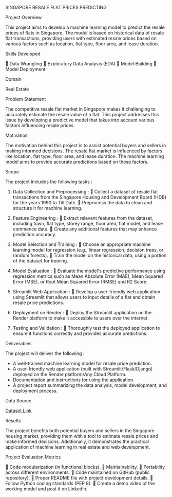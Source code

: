 SINGAPORE RESALE FLAT PRICES PREDICTING

Project Overview

This project aims to develop a machine learning model to predict the resale prices of flats in Singapore. The model is based on historical data of resale flat transactions, providing users with estimated resale prices based on various factors such as location, flat type, floor area, and lease duration.

Skills Developed

	Data Wrangling
	Exploratory Data Analysis (EDA)
	Model Building
	Model Deployment

Domain

Real Estate

Problem Statement

The competitive resale flat market in Singapore makes it challenging to accurately estimate the resale value of a flat. This project addresses this issue by developing a predictive model that takes into account various factors influencing resale prices.

Motivation

The motivation behind this project is to assist potential buyers and sellers in making informed decisions. The resale flat market is influenced by factors like location, flat type, floor area, and lease duration. The machine learning model aims to provide accurate predictions based on these factors.

Scope

The project includes the following tasks :

1. Data Collection and Preprocessing :
	Collect a dataset of resale flat transactions from the Singapore Housing and Development Board (HDB) for the years 1990 to Till Date.
	Preprocess the data to clean and structure it for machine learning.

2. Feature Engineering :
	Extract relevant features from the dataset, including town, flat type, storey range, floor area, flat model, and lease commence date.
	Create any additional features that may enhance prediction accuracy.

3. Model Selection and Training :
	Choose an appropriate machine learning model for regression (e.g., linear regression, decision trees, or random forests).
	Train the model on the historical data, using a portion of the dataset for training.

4. Model Evaluation :
	Evaluate the model's predictive performance using regression metrics such as Mean Absolute Error (MAE), Mean Squared Error (MSE), or Root Mean Squared Error (RMSE) and R2 Score.

5. Streamlit Web Application :
	Develop a user-friendly web application using Streamlit that allows users to input details of a flat and obtain resale price predictions.

6. Deployment on Render :
	Deploy the Streamlit application on the Render platform to make it accessible to users over the internet.

7. Testing and Validation :
	Thoroughly test the deployed application to ensure it functions correctly and provides accurate predictions.

Deliverables

The project will deliver the following :

- A well-trained machine learning model for resale price prediction.
- A user-friendly web application (built with Streamlit/Flask/Django) deployed on the Render platform/Any Cloud Platform.
- Documentation and instructions for using the application.
- A project report summarizing the data analysis, model development, and deployment process.

Data Source

[Dataset Link]( https://beta.data.gov.sg/collections/189/view)

Results

The project benefits both potential buyers and sellers in the Singapore housing market, providing them with a tool to estimate resale prices and make informed decisions. Additionally, it demonstrates the practical application of machine learning in real estate and web development.

Project Evaluation Metrics

	Code modularization (in functional blocks).
	Maintainability.
	Portability across different environments.
	Code maintained on GitHub (public repository).
	Proper README file with project development details.
	Follow Python coding standards (PEP 8).
	Create a demo video of the working model and post it on LinkedIn.

